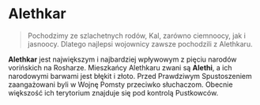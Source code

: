 # Alethkar
> Pochodzimy ze szlachetnych rodów, Kal, zarówno ciemnoocy, jak i jasnoocy. Dlatego najlepsi wojownicy zawsze pochodzili z Alethkaru. 

**Alethkar** jest największym i najbardziej wpływowym z pięciu narodów vorińskich na Rosharze. Mieszkańcy Alethkaru zwani są **Alethi**, a ich narodowymi barwami jest błękit i złoto. Przed Prawdziwym Spustoszeniem zaangażowani byli w Wojnę Pomsty przeciwko słuchaczom. Obecnie większość ich terytorium znajduje się pod kontrolą Pustkowców.